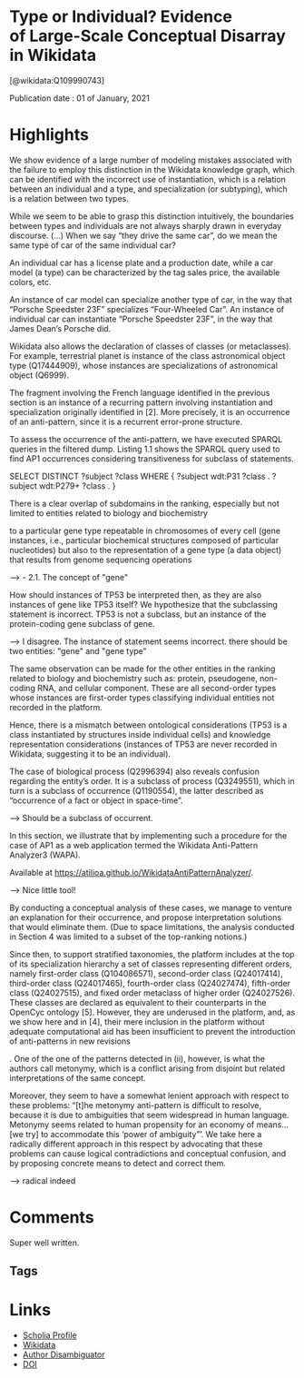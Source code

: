 
Type or Individual? Evidence of Large-Scale Conceptual Disarray in Wikidata
===========================================================================
  
  [@wikidata:Q109990743]  
  
Publication date : 01 of January, 2021  

# Highlights
We show evidence of a large number of modeling mistakes associated with the
failure to employ this distinction in the Wikidata knowledge graph, which can
be identified with the incorrect use of instantiation, which is a relation between
an individual and a type, and specialization (or subtyping), which is a relation
between two types.


While we seem to be able to grasp
this distinction intuitively, the boundaries between types and individuals are not always
sharply drawn in everyday discourse. (...) When we say “they
drive the same car”, do we mean the same type of car of the same individual car?

An individual car has a license plate and a production date, while a car model (a type) can be characterized by the tag sales price, the
available colors, etc.

An instance of car model can specialize another type of car, in the way that “Porsche
Speedster 23F” specializes “Four-Wheeled Car”. An instance of individual car can instantiate “Porsche Speedster 23F”, in the way that James Dean’s Porsche did.

Wikidata also allows the declaration of classes of classes (or metaclasses). For example, terrestrial planet is instance of the class
astronomical object type (Q17444909), whose instances are specializations
of astronomical object (Q6999).

The fragment involving the French language identified in the previous section is an instance of a recurring pattern involving instantiation and specialization originally identified in [2]. More precisely, it is an occurrence of an anti-pattern, since it is a recurrent
error-prone structure.

To assess the occurrence of the anti-pattern, we have executed SPARQL queries in
the filtered dump. Listing 1.1 shows the SPARQL query used to find AP1 occurrences considering transitiveness for subclass of statements.

SELECT DISTINCT ?subject ?class WHERE {
?subject wdt:P31 ?class .
?subject wdt:P279+ ?class .
}

There is a clear overlap of subdomains in the ranking, especially but not limited
to entities related to biology and biochemistry


to a particular gene type repeatable in chromosomes of every cell (gene instances,
i.e., particular biochemical structures composed of particular nucleotides) but also to
the representation of a gene type (a data object) that results from genome sequencing operations

-->   - 2.1. The concept of "gene"

How
should instances of TP53 be interpreted then, as they are also instances of gene like
TP53 itself? We hypothesize that the subclassing statement is incorrect. TP53 is not a
subclass, but an instance of the protein-coding gene subclass of gene.

--> I disagree. The instance of statement seems incorrect. there should be two entities: "gene" and "gene type"

The same observation can be made for the other entities in the ranking related to biology and biochemistry such as: protein, pseudogene,
non-coding RNA, and cellular component. These are all second-order types whose instances are first-order types classifying individual entities not recorded in the platform.


Hence, there is a mismatch between ontological considerations (TP53 is a class instantiated by structures inside individual cells) and knowledge representation considerations (instances of TP53 are never recorded in Wikidata, suggesting it to be an individual).

The case of biological process (Q2996394) also reveals confusion regarding
the entity’s order. It is a subclass of process (Q3249551), which in turn is a subclass
of occurrence (Q1190554), the latter described as “occurrence of a fact or object in
space-time”.

--> Should be a subclass of occurrent. 

In this section, we illustrate that by implementing such a procedure for the case of
AP1 as a web application termed the Wikidata Anti-Pattern Analyzer3
(WAPA).

Available at https://atilioa.github.io/WikidataAntiPatternAnalyzer/.

--> Nice little tool!

By conducting a conceptual analysis of these cases,
we manage to venture an explanation for their occurrence, and propose interpretation
solutions that would eliminate them. (Due to space limitations, the analysis conducted
in Section 4 was limited to a subset of the top-ranking notions.)


Since then, to support stratified taxonomies, the platform includes at the top of its specialization hierarchy a set of classes representing different orders, namely first-order class (Q104086571), second-order
class (Q24017414), third-order class (Q24017465), fourth-order class
(Q24027474), fifth-order class (Q24027515), and fixed order metaclass
of higher order (Q24027526). These classes are declared as equivalent to their
counterparts in the OpenCyc ontology [5]. However, they are underused in the platform,
and, as we show here and in [4], their mere inclusion in the platform without adequate
computational aid has been insufficient to prevent the introduction of anti-patterns in
new revisions

. One of the one of the patterns
detected in (ii), however, is what the authors call metonymy, which is a conflict arising
from disjoint but related interpretations of the same concept.

Moreover, they seem to have a somewhat lenient approach with respect
to these problems: “[t]he metonymy anti-pattern is difficult to resolve, because it is due
to ambiguities that seem widespread in human language. Metonymy seems related to
human propensity for an economy of means... [we try] to accommodate this ‘power of
ambiguity”’. We take here a radically different approach in this respect by advocating
that these problems can cause logical contradictions and conceptual confusion, and by
proposing concrete means to detect and correct them.

--> radical indeed
# Comments

Super well written. 

## Tags

# Links
  
 * [Scholia Profile](https://scholia.toolforge.org/work/Q109990743)  
 * [Wikidata](https://www.wikidata.org/wiki/Q109990743)  
 * [Author Disambiguator](https://author-disambiguator.toolforge.org/work_item_oauth.php?id=Q109990743&batch_id=&match=1&author_list_id=&doit=Get+author+links+for+work)  
 * [DOI](https://doi.org/10.1007/978-3-030-89022-3_29)  
